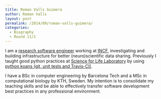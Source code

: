 ```yaml
---
title: Roman Valls Guimera
author: Roman Valls
layout: post
permalink: /2014/09/roman-valls-guimera/
categories:
  - Biography
  - Round 11/1
---
```

I am a [research software engineer][1] working at [INCF][2], investigating and building infrastructure for better (neuro)scientific data sharing. Previously I taught good python practices at [Science for Life Laboratory][3] by using [python koans (git, unit tests and Travis-CI)][4].

I have a BSc in computer engineering by Barcelona Tech and a MSc in computational biology by KTH, Sweden. My intention is to consolidate my teaching skills and be able to effectively transfer software development best practices in any professional environment.

 [1]: http://www.rse.ac.uk/who.html
 [2]: http://incf.org "International Neuroinformatics Coordinating Facility"
 [3]: http://www.scilifelab.se/
 [4]: http://blogs.nopcode.org/brainstorm/2013/03/04/automated-python-education-via-unit-testing-and-travis-ci/
